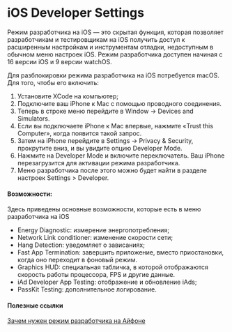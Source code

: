 # iOS Developer Settings

Режим разработчика на iOS — это скрытая функция, которая позволяет разработчикам и тестировщикам на iOS получить доступ к расширенным настройкам и инструментам отладки, недоступным в обычном меню настроек iOS. Режим разработчика доступен начиная с 16 версии iOS и 9 версии watchOS.

Для разблокировки режима разработчика на iOS потребуется macOS. Для того, чтобы его включить:

1. Установите XCode на компьютер;
2. Подключите ваш iPhone к Mac с помощью проводного соединения.
3. Теперь в строке меню перейдите в Window -> Devices and Simulators.&#x20;
4. Если вы подключаете iPhone к Mac впервые, нажмите «Trust this Computer», когда появится такой запрос.&#x20;
5. Затем на iPhone перейдите в Settings -> Privacy & Security, прокрутите вниз, и вы увидите опцию Developer Mode.&#x20;
6. Нажмите на Developer Mode и включите переключатель. Ваш iPhone перезагрузится для активации режима разработчика.
7. Меню разработчика после этого можно будет найти в разделе настроек Settings > Developer.

#### Возможности:

Здесь приведены основные возможности, которые есть в меню разработчика на iOS

* Energy Diagnostic:  измерение энергопотребления;
* Network Link conditioner: изменение скорости сети;
* Hang Detection: уведомляет о зависаниях;
* Fast App Termination: завершить приложение, вместо приостановки, когда оно переходит в фоновый режим.
* Graphics HUD: специальная табличка, в которой отображаются скорость работы процессора, FPS и другие данные.
* iAd Developer App Testing: отображение и обновление iAds;
* PassKit Testing: дополнительное логирование.

#### Полезные ссылки

[Зачем нужен режим разработчика на Айфоне](https://appleinsider.ru/ios/zachem-nuzhen-rezhim-razrabotchika-na-ajfone-i-chto-budet-esli-ego-vklyuchit.html)
